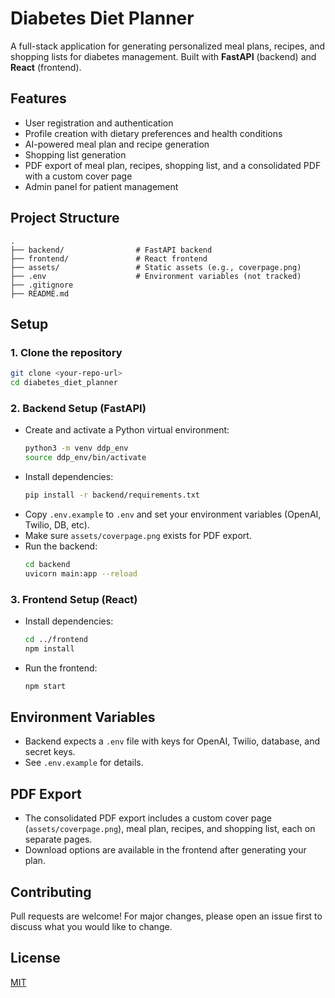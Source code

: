 # Diabetes Diet Planner

A full-stack application for generating personalized meal plans, recipes, and shopping lists for diabetes management. Built with **FastAPI** (backend) and **React** (frontend).

## Features
- User registration and authentication
- Profile creation with dietary preferences and health conditions
- AI-powered meal plan and recipe generation
- Shopping list generation
- PDF export of meal plan, recipes, shopping list, and a consolidated PDF with a custom cover page
- Admin panel for patient management

## Project Structure
```
.
├── backend/                # FastAPI backend
├── frontend/               # React frontend
├── assets/                 # Static assets (e.g., coverpage.png)
├── .env                    # Environment variables (not tracked)
├── .gitignore
├── README.md
```

## Setup

### 1. Clone the repository
```sh
git clone <your-repo-url>
cd diabetes_diet_planner
```

### 2. Backend Setup (FastAPI)
- Create and activate a Python virtual environment:
  ```sh
  python3 -m venv ddp_env
  source ddp_env/bin/activate
  ```
- Install dependencies:
  ```sh
  pip install -r backend/requirements.txt
  ```
- Copy `.env.example` to `.env` and set your environment variables (OpenAI, Twilio, DB, etc).
- Make sure `assets/coverpage.png` exists for PDF export.
- Run the backend:
  ```sh
  cd backend
  uvicorn main:app --reload
  ```

### 3. Frontend Setup (React)
- Install dependencies:
  ```sh
  cd ../frontend
  npm install
  ```
- Run the frontend:
  ```sh
  npm start
  ```

## Environment Variables
- Backend expects a `.env` file with keys for OpenAI, Twilio, database, and secret keys.
- See `.env.example` for details.

## PDF Export
- The consolidated PDF export includes a custom cover page (`assets/coverpage.png`), meal plan, recipes, and shopping list, each on separate pages.
- Download options are available in the frontend after generating your plan.

## Contributing
Pull requests are welcome! For major changes, please open an issue first to discuss what you would like to change.

## License
[MIT](LICENSE) 